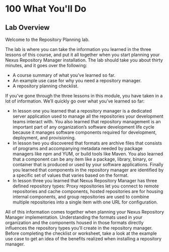 # 100 What You'll Do 

## Lab Overview
Welcome to the Repository Planning lab.

The lab is where you can take the information you learned in the three lessons of this course, and put it all together when you start planning your Nexus Repository Manager installation. The lab should take you about thirty minutes, and it goes over the following:

- A course summary of what you’ve learned so far.
- An example use case for why you need a repository manager.
- A repository planning checklist.

If you’ve gone through the three lessons in this module, you have taken in a lot of information. We’ll quickly go over what you’ve learned so far:

- In lesson one you learned that a repository manager is a dedicated server application used to manage all the repositories your development teams interact with. You also learned that repository management is an important part of any organization’s software development life cycle because it manages software components required for development, deployment, and provisioning.
- In lesson two you discovered that formats are archive files that consists of programs and accompanying metadata needed by package managers like npm and YUM, or build tools like Maven. You also learned that a component can be any item like a package, library, binary, or container that is produced or used by your software applications. Finally you learned that components in the repository manager are identified by a specific set of values that varies based on the format.
- In lesson three you learned that Nexus Repository Manager has three defined repository types: Proxy repositories let you connect to remote repositories and cache components, hosted repositories are for housing internal components, and group repositories are used to combine multiple repositories into a single item with one URL for configuration.

All of this information comes together when planning your Nexus Repository Manager implementation. Understanding the formats used in your organization and the components housed in those formats directly influences the repository types you’ll create in the repository manager. Before completing the checklist or worksheet, take a look at the example use case to get an idea of the benefits realized when installing a repository manager.

